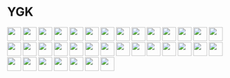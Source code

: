 # YGK
<img height="32" width="32" src="https://cdn.simpleicons.org/react" />
<img height="32" width="32" src="https://cdn.simpleicons.org/typescript" />
<img height="32" width="32" src="https://cdn.simpleicons.org/dotnet" />
<img height="32" width="32" src="https://cdn.simpleicons.org/javascript" />
<img height="32" width="32" src="https://cdn.simpleicons.org/figma" />
<img height="32" width="32" src="https://cdn.simpleicons.org/npm" />
<img height="32" width="32" src="https://cdn.simpleicons.org/bun/_/white" />
<img height="32" width="32" src="https://cdn.simpleicons.org/git" />
<img height="32" width="32" src="https://cdn.simpleicons.org/github/_/white" />
<img height="32" width="32" src="https://cdn.simpleicons.org/gulp" />
<img height="32" width="32" src="https://cdn.simpleicons.org/vite" />
<img height="32" width="32" src="https://cdn.simpleicons.org/sass" />
<img height="32" width="32" src="https://cdn.simpleicons.org/html5" />
<img height="32" width="32" src="https://cdn.simpleicons.org/css" />
<img height="32" width="32" src="https://cdn.simpleicons.org/postcss" />
<img height="32" width="32" src="https://cdn.simpleicons.org/dbeaver" />
<img height="32" width="32" src="https://cdn.simpleicons.org/mysql" />
<img height="32" width="32" src="https://cdn.simpleicons.org/postgresql" />
<img height="32" width="32" src="https://cdn.simpleicons.org/sqlite" />
<img height="32" width="32" src="https://cdn.simpleicons.org/sqlalchemy" />
<img height="32" width="32" src="https://cdn.simpleicons.org/pydantic" />
<img height="32" width="32" src="https://cdn.simpleicons.org/reacthookform" />
<img height="32" width="32" src="https://cdn.simpleicons.org/reactrouter" />
<img height="32" width="32" src="https://cdn.simpleicons.org/docker" />
<img height="32" width="32" src="https://cdn.simpleicons.org/tailwindcss" />
<img height="32" width="32" src="https://cdn.simpleicons.org/fastapi" />
<img height="32" width="32" src="https://cdn.simpleicons.org/ruff" />
<img height="32" width="32" src="https://cdn.simpleicons.org/termius" />
<img height="32" width="32" src="https://cdn.simpleicons.org/jest" />

<img height="32" width="32" src="https://cdn.simpleicons.org/nextdotjs" />
<img height="32" width="32" src="https://cdn.simpleicons.org/graphql" />
<img height="32" width="32" src="https://cdn.simpleicons.org/prisma" />
<img height="32" width="32" src="https://cdn.simpleicons.org/rust" />
<img height="32" width="32" src="https://skillicons.dev/icons?i=vscode" />
<img height="32" width="32" src="https://skillicons.dev/icons?i=visualstudio" />
